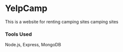 # YelpCamp
This is a website for renting camping sites camping sites 

### Tools Used
Node.js, Express, MongoDB
